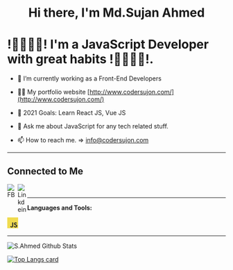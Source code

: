 <h1 align="center">Hi there, I'm Md.Sujan Ahmed</h1>


# !👨‍💻👨‍💻! I'm  a JavaScript Developer with great habits !👨‍💻👨‍💻!.
- 🔭 I’m currently working as a Front-End Developers
- 👨‍💻 My portfolio website [http://www.codersujon.com/](http://www.codersujon.com/)

- 🥅 2021 Goals: Learn React JS, Vue JS
- 💬 Ask me about JavaScript for any tech related stuff.
- 📫 How to reach me. => info@codersujon.com

<hr/>

## Connected to Me
<a href="https://www.facebook.com/codersujon/">
  <img align="left" alt="FB" width="24px" src="https://img.icons8.com/fluent/2x/facebook-new.png" />
</a>
<a href="https://www.linkedin.com/in/codersujon/">
  <img align="left" alt="Linkdein" width="22px" src="https://avatars.githubusercontent.com/u/357098?s=200&v=4" />
</a>
<br/>
<hr/>

**Languages and Tools:**  

<code><a href="https://developer.mozilla.org/en-US/docs/Web/JavaScript" target="_blank"><img height="25" src="https://raw.githubusercontent.com/github/explore/80688e429a7d4ef2fca1e82350fe8e3517d3494d/topics/javascript/javascript.png"></a></code>
<!-- <code><a href="#" target="_blank"><img height="25" src=""></a></code> -->

<hr/>


<img width="550" alt="S.Ahmed Github Stats" src="https://github-readme-stats.vercel.app/api?username=easinwebpro&show_icons=true"/>

[![Top Langs card](https://github-readme-stats.vercel.app/api/top-langs/?username=easinwebpro&card_width=550)](https://easinwebpro.com/)




